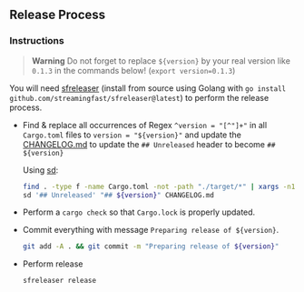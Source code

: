 ## Release Process

### Instructions

> **Warning** Do not forget to replace `${version}` by your real version like `0.1.3` in the commands below!  (`export version=0.1.3`)

You will need [sfreleaser](https://github.com/streamingfast/sfreleaser) (install from source using Golang with `go install github.com/streamingfast/sfreleaser@latest`) to perform the release process.

- Find & replace all occurrences of Regex `^version = "[^"]+"` in all `Cargo.toml` files to `version = "${version}"` and update the [CHANGELOG.md](CHANGELOG.md) to update the `## Unreleased` header to become `## ${version}`

  Using [sd](https://github.com/chmln/sd):

  ```bash
  find . -type f -name Cargo.toml -not -path "./target/*" | xargs -n1 sd '^version = "[^"]+"' "version = \"${version}\""
  sd '## Unreleased' "## ${version}" CHANGELOG.md
  ```

- Perform a `cargo check` so that `Cargo.lock` is properly updated.

- Commit everything with message `Preparing release of ${version}`.

  ```bash
  git add -A . && git commit -m "Preparing release of ${version}"
  ```

- Perform release

  ```bash
  sfreleaser release
  ```

